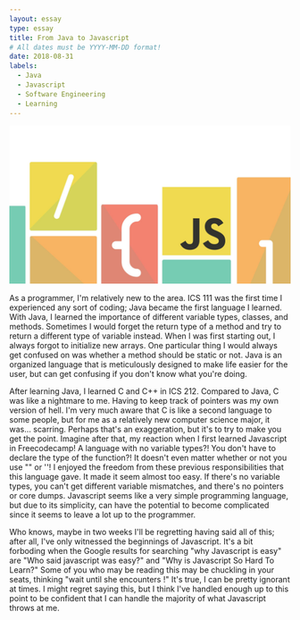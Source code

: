 ```yaml
---
layout: essay
type: essay
title: From Java to Javascript
# All dates must be YYYY-MM-DD format!
date: 2018-08-31
labels:
  - Java
  - Javascript
  - Software Engineering
  - Learning
---
```


<img class="ui medium image" src="../images/javascript.jpg">

As a programmer, I'm relatively new to the area. ICS 111 was the first time I experienced any sort of coding; Java became the first language I learned. With Java, I learned the importance of different variable types, classes, and methods. Sometimes I would forget the return type of a method and try to return a different type of variable instead. When I was first starting out, I always forgot to initialize new arrays. One particular thing I would always get confused on was whether a method should be static or not. Java is an organized language that is meticulously designed to make life easier for the user, but can get confusing if you don't know what you're doing.

After learning Java, I learned C and C++ in ICS 212. Compared to Java, C was like a nightmare to me. Having to keep track of pointers was my own version of hell. I'm very much aware that C is like a second language to some people, but for me as a relatively new computer science major, it was... scarring. Perhaps that's an exaggeration, but it's to try to make you get the point. Imagine after that, my reaction when I first learned Javascript in Freecodecamp! A language with no variable types?! You don't have to declare the type of the function?! It doesn't even matter whether or not you use "" or ''! I enjoyed the freedom from these previous responsibilities that this language gave. It made it seem almost too easy. If there's no variable types, you can't get different variable mismatches, and there's no pointers or core dumps. Javascript seems like a very simple programming language, but due to its simplicity, can have the potential to become complicated since it seems to leave a lot up to the programmer.

Who knows, maybe in two weeks I'll be regretting having said all of this; after all, I've only witnessed the beginnings of Javascript. It's a bit forboding when the Google results for searching "why Javascript is easy" are "Who said javascript was easy?" and "Why is Javascript So Hard To Learn?" Some of you who may be reading this may be chuckling in your seats, thinking "wait until she encounters <insert common Javascript problem here>!" It's true, I can be pretty ignorant at times. I might regret saying this, but I think I've handled enough up to this point to be confident that I can handle the majority of what Javascript throws at me.
